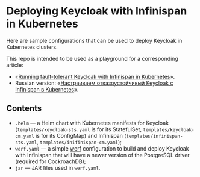 # Deploying Keycloak with Infinispan in Kubernetes

Here are sample configurations that can be used to deploy Keycloak in Kubernetes clusters.

This repo is intended to be used as a playground for a corresponding article:

* «[Running fault-tolerant Keycloak with Infinispan in Kubernetes](https://blog.flant.com/ha-keycloak-infinispan-kubernetes/)».
* Russian version: «[Настраиваем отказоустойчивый Keycloak с Infinispan в Kubernetes](https://habr.com/ru/company/flant/blog/567626/)».

## Contents

* `.helm` — a Helm chart with Kubernetes manifests for Keycloak (`templates/keycloak-sts.yaml`
  is for its StatefulSet, `templates/keycloak-cm.yaml` is for its ConfigMap) and Infinispan
  (`templates/infinispan-sts.yaml`, `templates/inifinispan-cm.yaml`);
* `werf.yaml` — a simple [werf](https://werf.io/) configuration to build and deploy Keycloak
  with Infinispan that will have a newer version of the PostgreSQL driver
  (required for CockroachDB);
* `jar` — JAR files used in `werf.yaml`.
